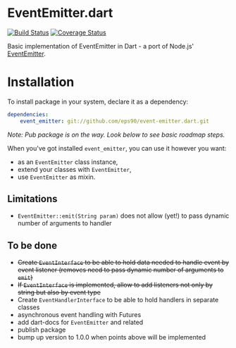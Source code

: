 # EventEmitter.dart
[![Build Status](https://travis-ci.org/eps90/event-emitter.dart.svg?branch=master)](https://travis-ci.org/eps90/event-emitter.dart)
[![Coverage Status](https://coveralls.io/repos/eps90/event-emitter.dart/badge.svg?branch=master)](https://coveralls.io/r/eps90/event-emitter.dart?branch=master)

Basic implementation of EventEmitter in Dart - a port of Node.js' [EventEmitter](https://nodejs.org/api/events.html#events_class_events_eventemitter).

# Installation
To install package in your system, declare it as a dependency:

```yaml
dependencies:
    event_emitter: git://github.com/eps90/event-emitter.dart.git
```

*Note: Pub package is on the way. Look below to see basic roadmap steps.*

When you've got installed `event_emitter`, you can use it however you want:
* as an `EventEmitter` class instance,
* extend your classes with `EventEmitter`,
* use `EventEmitter` as mixin.

## Limitations
* `EventEmitter::emit(String param)` does not allow (yet!) to pass dynamic number of arguments to handler

## To be done
* ~~Create `EventInterface` to be able to hold data needed to handle event by event listener (removes need to pass dynamic number of arguments to `emit`)~~
* ~~If `EventInterface` is implemented, allow to add listeners not only by string but also by event type~~
* Create `EventHandlerInterface` to be able to hold handlers in separate classes
* asynchronous event handling with Futures
* add dart-docs for `EventEmitter` and related
* publish package
* bump up version to 1.0.0 when points above will be implemented
